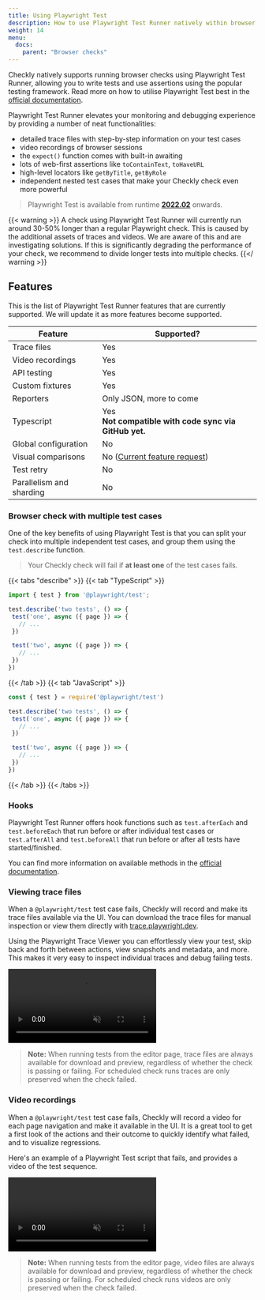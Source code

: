```yaml
---
title: Using Playwright Test
description: How to use Playwright Test Runner natively within browser checks at Checkly
weight: 14
menu:
  docs:
    parent: "Browser checks"
---
```


Checkly natively supports running browser checks using Playwright Test Runner, allowing you to write tests and use assertions using the popular testing framework.
Read more on how to utilise Playwright Test best in the [official documentation](https://playwright.dev/docs/writing-tests).

Playwright Test Runner elevates your monitoring and debugging experience by providing a number of neat functionalities:

- detailed trace files with step-by-step information on your test cases
- video recordings of browser sessions
- the `expect()` function comes with built-in awaiting
- lots of web-first assertions like `toContainText`, `toHaveURL`
- high-level locators like `getByTitle`, `getByRole`
- independent nested test cases that make your Checkly check even more powerful

> Playwright Test is available from runtime [**2022.02**](/docs/runtimes/specs/) onwards.

{{< warning >}}
A check using Playwright Test Runner will currently run around 30-50% longer than a regular Playwright check. This is caused by the additional assets of traces and videos. We are aware of this and are investigating solutions. If this is significantly degrading the performance of your check, we recommend to divide longer tests into multiple checks.
{{</ warning >}}

## Features

This is the list of Playwright Test Runner features that are currently supported. We will update it as more features become supported.

| Feature                  | Supported?              |
|--------------------------|-------------------------|
| Trace files              | Yes               |
| Video recordings         | Yes               |
| API testing              | Yes               |
| Custom fixtures          | Yes               |
| Reporters                | Only JSON, more to come |
| Typescript               | Yes <br> **Not compatible with code sync via GitHub yet.** |
| Global configuration     | No           |
| Visual comparisons       | No ([Current feature request](https://github.com/checkly/public-roadmap/issues/179)) |
| Test retry               | No           |
| Parallelism and sharding | No           |


### Browser check with multiple test cases
One of the key benefits of using Playwright Test is that you can split your check into multiple independent test cases, 
and group them using the `test.describe` function.

> Your Checkly check will fail if **at least one** of the test cases fails.

{{< tabs "describe" >}}
{{< tab "TypeScript" >}}
 ```ts
import { test } from '@playwright/test';

test.describe('two tests', () => {
  test('one', async ({ page }) => {
    // ...
  })

  test('two', async ({ page }) => {
    // ...
  })
})
```
{{< /tab >}}
{{< tab "JavaScript" >}}
 ```js
const { test } = require('@playwright/test')

test.describe('two tests', () => {
  test('one', async ({ page }) => {
    // ...
  })

  test('two', async ({ page }) => {
    // ...
  })
})
 ```
{{< /tab >}}
{{< /tabs >}}

### Hooks
Playwright Test Runner offers hook functions such as `test.afterEach` and `test.beforeEach` that run before or after individual test cases or `test.afterAll` and `test.beforeAll` that run before or after all tests have started/finished.

You can find more information on available methods in the [official documentation](https://playwright.dev/docs/api/class-test).

### Viewing trace files
When a `@playwright/test` test case fails, Checkly will record and make its trace files available via the UI. You can download the trace files for manual inspection or view them directly with [trace.playwright.dev](https://trace.playwright.dev). 

Using the Playwright Trace Viewer you can effortlessly view your test, skip back and forth between actions, view snapshots and metadata, and more. This makes it very easy to inspect individual traces and debug failing tests.

<video alt="Viewing a Playwright Test trace file" autoplay loop muted src="/docs/images/browser-checks/pwt_traces.mp4"></video>

> **Note:** When running tests from the editor page, trace files are always available for download and preview, 
> regardless of whether the check is passing or failing. For scheduled check runs traces are only preserved when the check failed.

### Video recordings
When a `@playwright/test` test case fails, Checkly will record a video for each page navigation and make it available in the UI. It is a great tool to get a first look of the actions and their outcome to quickly identify what failed, and to visualize regressions.

Here's an example of a Playwright Test script that fails, and provides a video of the test sequence.

<video alt="Viewing a Playwright Test video" autoplay loop muted src="/docs/images/browser-checks/pwt_videos.mp4"></video>

> **Note:** When running tests from the editor page, video files are always available for download and preview, 
> regardless of whether the check is passing or failing. For scheduled check runs videos are only preserved when the check failed.
